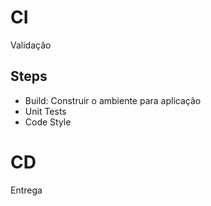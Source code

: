 # CI
Validação
## Steps
* Build: Construir o ambiente para aplicação
* Unit Tests
* Code Style


# CD
Entrega